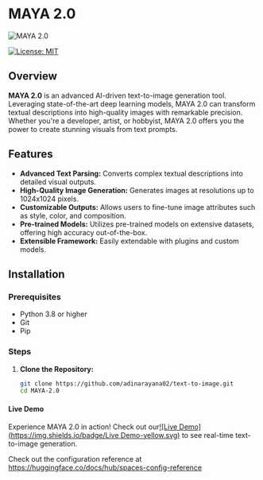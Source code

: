 # MAYA 2.0

![MAYA 2.0](https://i.ytimg.com/vi/guYsuSJKe1c/maxresdefault.jpg) 

[![License: MIT](https://img.shields.io/badge/License-MIT-yellow.svg)](https://opensource.org/licenses/MIT)


## Overview

**MAYA 2.0** is an advanced AI-driven text-to-image generation tool. Leveraging state-of-the-art deep learning models, MAYA 2.0 can transform textual descriptions into high-quality images with remarkable precision. Whether you're a developer, artist, or hobbyist, MAYA 2.0 offers you the power to create stunning visuals from text prompts.

## Features

- **Advanced Text Parsing:** Converts complex textual descriptions into detailed visual outputs.
- **High-Quality Image Generation:** Generates images at resolutions up to 1024x1024 pixels.
- **Customizable Outputs:** Allows users to fine-tune image attributes such as style, color, and composition.
- **Pre-trained Models:** Utilizes pre-trained models on extensive datasets, offering high accuracy out-of-the-box.
- **Extensible Framework:** Easily extendable with plugins and custom models.

## Installation

### Prerequisites

- Python 3.8 or higher
- Git
- Pip

### Steps

1. **Clone the Repository:**

   ```bash
   git clone https://github.com/adinarayana02/text-to-image.git 
   cd MAYA-2.0

#### Live Demo
Experience MAYA 2.0 in action! Check out our[![Live Demo](https://img.shields.io/badge/Live Demo-yellow.svg)](https://huggingface.co/spaces/Narayana02/text2img) to see real-time text-to-image generation.

Check out the configuration reference at https://huggingface.co/docs/hub/spaces-config-reference
